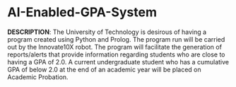 # AI-Enabled-GPA-System


**DESCRIPTION**:
The University of Technology is desirous of having a program created using Python and Prolog. The
program run will be carried out by the Innovate10X robot. The program will facilitate the generation
of reports/alerts that provide information regarding students who are close to having a GPA of 2.0. A
current undergraduate student who has a cumulative GPA of below 2.0 at the end of an academic year
will be placed on Academic Probation.